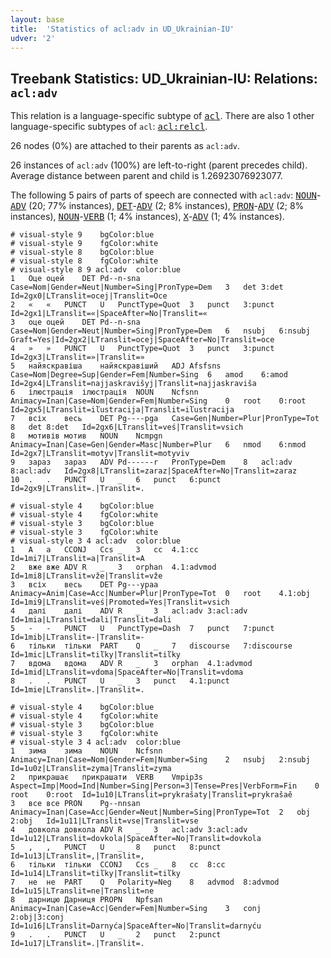 ```yaml
---
layout: base
title:  'Statistics of acl:adv in UD_Ukrainian-IU'
udver: '2'
---
```


## Treebank Statistics: UD_Ukrainian-IU: Relations: `acl:adv`

This relation is a language-specific subtype of <tt><a href="uk_iu-dep-acl.html">acl</a></tt>.
There are also 1 other language-specific subtypes of `acl`: <tt><a href="uk_iu-dep-acl-relcl.html">acl:relcl</a></tt>.

26 nodes (0%) are attached to their parents as `acl:adv`.

26 instances of `acl:adv` (100%) are left-to-right (parent precedes child).
Average distance between parent and child is 1.26923076923077.

The following 5 pairs of parts of speech are connected with `acl:adv`: <tt><a href="uk_iu-pos-NOUN.html">NOUN</a></tt>-<tt><a href="uk_iu-pos-ADV.html">ADV</a></tt> (20; 77% instances), <tt><a href="uk_iu-pos-DET.html">DET</a></tt>-<tt><a href="uk_iu-pos-ADV.html">ADV</a></tt> (2; 8% instances), <tt><a href="uk_iu-pos-PRON.html">PRON</a></tt>-<tt><a href="uk_iu-pos-ADV.html">ADV</a></tt> (2; 8% instances), <tt><a href="uk_iu-pos-NOUN.html">NOUN</a></tt>-<tt><a href="uk_iu-pos-VERB.html">VERB</a></tt> (1; 4% instances), <tt><a href="uk_iu-pos-X.html">X</a></tt>-<tt><a href="uk_iu-pos-ADV.html">ADV</a></tt> (1; 4% instances).


~~~ conllu
# visual-style 9	bgColor:blue
# visual-style 9	fgColor:white
# visual-style 8	bgColor:blue
# visual-style 8	fgColor:white
# visual-style 8 9 acl:adv	color:blue
1	Оце	оцей	DET	Pd--n-sna	Case=Nom|Gender=Neut|Number=Sing|PronType=Dem	3	det	3:det	Id=2gx0|LTranslit=ocej|Translit=Oce
2	«	«	PUNCT	U	PunctType=Quot	3	punct	3:punct	Id=2gx1|LTranslit=«|SpaceAfter=No|Translit=«
3	оце	оцей	DET	Pd--n-sna	Case=Nom|Gender=Neut|Number=Sing|PronType=Dem	6	nsubj	6:nsubj	Graft=Yes|Id=2gx2|LTranslit=ocej|SpaceAfter=No|Translit=oce
4	»	»	PUNCT	U	PunctType=Quot	3	punct	3:punct	Id=2gx3|LTranslit=»|Translit=»
5	найяскравіша	найяскравіший	ADJ	Afsfsns	Case=Nom|Degree=Sup|Gender=Fem|Number=Sing	6	amod	6:amod	Id=2gx4|LTranslit=najjaskravišyj|Translit=najjaskraviša
6	ілюстрація	ілюстрація	NOUN	Ncfsnn	Animacy=Inan|Case=Nom|Gender=Fem|Number=Sing	0	root	0:root	Id=2gx5|LTranslit=iľustracija|Translit=iľustracija
7	всіх	весь	DET	Pg----pga	Case=Gen|Number=Plur|PronType=Tot	8	det	8:det	Id=2gx6|LTranslit=veś|Translit=vsich
8	мотивів	мотив	NOUN	Ncmpgn	Animacy=Inan|Case=Gen|Gender=Masc|Number=Plur	6	nmod	6:nmod	Id=2gx7|LTranslit=motyv|Translit=motyviv
9	зараз	зараз	ADV	Pd------r	PronType=Dem	8	acl:adv	8:acl:adv	Id=2gx8|LTranslit=zaraz|SpaceAfter=No|Translit=zaraz
10	.	.	PUNCT	U	_	6	punct	6:punct	Id=2gx9|LTranslit=.|Translit=.

~~~


~~~ conllu
# visual-style 4	bgColor:blue
# visual-style 4	fgColor:white
# visual-style 3	bgColor:blue
# visual-style 3	fgColor:white
# visual-style 3 4 acl:adv	color:blue
1	А	а	CCONJ	Ccs	_	3	cc	4.1:cc	Id=1mi7|LTranslit=a|Translit=A
2	вже	вже	ADV	R	_	3	orphan	4.1:advmod	Id=1mi8|LTranslit=vže|Translit=vže
3	всіх	весь	DET	Pg---ypaa	Animacy=Anim|Case=Acc|Number=Plur|PronType=Tot	0	root	4.1:obj	Id=1mi9|LTranslit=veś|Promoted=Yes|Translit=vsich
4	далі	далі	ADV	R	_	3	acl:adv	3:acl:adv	Id=1mia|LTranslit=dali|Translit=dali
5	-	-	PUNCT	U	PunctType=Dash	7	punct	7:punct	Id=1mib|LTranslit=-|Translit=-
6	тільки	тільки	PART	Q	_	7	discourse	7:discourse	Id=1mic|LTranslit=tiľky|Translit=tiľky
7	вдома	вдома	ADV	R	_	3	orphan	4.1:advmod	Id=1mid|LTranslit=vdoma|SpaceAfter=No|Translit=vdoma
8	.	.	PUNCT	U	_	3	punct	4.1:punct	Id=1mie|LTranslit=.|Translit=.

~~~


~~~ conllu
# visual-style 4	bgColor:blue
# visual-style 4	fgColor:white
# visual-style 3	bgColor:blue
# visual-style 3	fgColor:white
# visual-style 3 4 acl:adv	color:blue
1	зима	зима	NOUN	Ncfsnn	Animacy=Inan|Case=Nom|Gender=Fem|Number=Sing	2	nsubj	2:nsubj	Id=1u0z|LTranslit=zyma|Translit=zyma
2	прикрашає	прикрашати	VERB	Vmpip3s	Aspect=Imp|Mood=Ind|Number=Sing|Person=3|Tense=Pres|VerbForm=Fin	0	root	0:root	Id=1u10|LTranslit=prykrašaty|Translit=prykrašaě
3	все	все	PRON	Pg--nnsan	Animacy=Inan|Case=Acc|Gender=Neut|Number=Sing|PronType=Tot	2	obj	2:obj	Id=1u11|LTranslit=vse|Translit=vse
4	довкола	довкола	ADV	R	_	3	acl:adv	3:acl:adv	Id=1u12|LTranslit=dovkola|SpaceAfter=No|Translit=dovkola
5	,	,	PUNCT	U	_	8	punct	8:punct	Id=1u13|LTranslit=,|Translit=,
6	тільки	тільки	CCONJ	Ccs	_	8	cc	8:cc	Id=1u14|LTranslit=tiľky|Translit=tiľky
7	не	не	PART	Q	Polarity=Neg	8	advmod	8:advmod	Id=1u15|LTranslit=ne|Translit=ne
8	дарницю	Дарниця	PROPN	Npfsan	Animacy=Inan|Case=Acc|Gender=Fem|Number=Sing	3	conj	2:obj|3:conj	Id=1u16|LTranslit=Darnyćа|SpaceAfter=No|Translit=darnyću
9	.	.	PUNCT	U	_	2	punct	2:punct	Id=1u17|LTranslit=.|Translit=.

~~~


